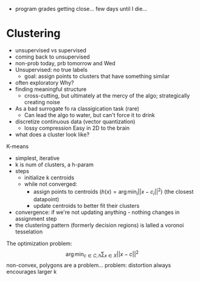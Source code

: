 - program grades getting close... few days until I die...

# Clustering
- unsupervised vs supervised
- coming back to unsupervised
- non-prob today, prb tomorrow and Wed
- Unsupervised: no true labels
	- goal: assign points to clusters that have something similar
- often exploratory
Why?
- finding meaningful structure
	- cross-cutting, but ultimately at the mercy of the algo; strategically creating noise
- As a bad surrogate fo ra classigication task (rare)
	- Can lead the algo to water, but can't force it to drink
- discretize continuous data (vector quantization)
	- lossy compression
Easy in 2D to the brain
- what does a cluster look like?

K-means
- simplest, iterative
- k is num of clusters, a h-param
- steps
	- initialize k centroids
	- while not converged:
		- assign points to centroids ($h(x)=\arg\min_i||x-c_i||^2$) (the closest datapoint)
		- update centroids to better fit their clusters
- convergence: if we're not updating anything - nothing changes in assignment step
- the clustering pattern (formerly decision regions) is lalled a voronoi tesselation

The optimization problem:
$$\arg\min_{c \in C,h} \sum_{x \in X}||x-c||^2$$
non-convex, polygons are a problem...
problem: distortion always encourages larger k